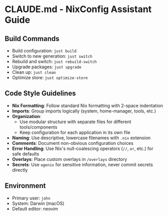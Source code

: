 # CLAUDE.md - NixConfig Assistant Guide

## Build Commands
- Build configuration: `just build`
- Switch to new generation: `just switch`
- Rebuild and switch: `just rebuild-switch`
- Upgrade packages: `just upgrade`
- Clean up: `just clean`
- Optimize store: `just optimize-store`

## Code Style Guidelines
- **Nix Formatting**: Follow standard Nix formatting with 2-space indentation
- **Imports**: Group imports logically (system, home-manager, tools, etc.)
- **Organization**: 
  - Use modular structure with separate files for different tools/components
  - Keep configuration for each application in its own file
- **Naming**: Use descriptive, lowercase filenames with `.nix` extension
- **Comments**: Document non-obvious configuration choices
- **Error Handling**: Use Nix's null-coalescing operators (`//`, `or`, etc.) for safe defaults
- **Overlays**: Place custom overlays in `/overlays` directory
- **Secrets**: Use `agenix` for sensitive information, never commit secrets directly

## Environment
- Primary user: `john`
- System: Darwin (macOS)
- Default editor: neovim